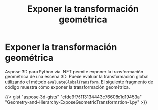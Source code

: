 ﻿---
title: Exponer la transformación geométrica
type: docs
weight: 80
url: /es/python-net/expose-geometric-transformation/
description: Aspose.3D para Python via .NET permite exponer la transformación geométrica de una escena 3D. Puede evaluar la transformación global mediante el método EvaluateGlobalTransform.
---
# **Exponer la transformación geométrica**
Aspose.3D para Python via .NET permite exponer la transformación geométrica de una escena 3D. Puede evaluar la transformación global utilizando el método `evaluateGlobalTransform`. El siguiente fragmento de código muestra cómo exponer la transformación geométrica.

{{< gist "aspose-3d-gists" "cfde9f76113134443c76608c1d19453a" "Geometry-and-Hierarchy-ExposeGeometricTransformation-1.py" >}}
